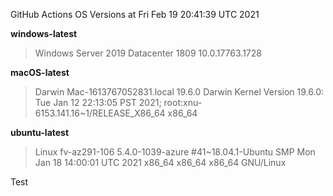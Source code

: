 GitHub Actions OS Versions at Fri Feb 19 20:41:39 UTC 2021

**windows-latest**
> Windows Server 2019 Datacenter 1809           10.0.17763.1728

**macOS-latest**
> Darwin Mac-1613767052831.local 19.6.0 Darwin Kernel Version 19.6.0: Tue Jan 12 22:13:05 PST 2021; root:xnu-6153.141.16~1/RELEASE_X86_64 x86_64

**ubuntu-latest**
> Linux fv-az291-106 5.4.0-1039-azure #41~18.04.1-Ubuntu SMP Mon Jan 18 14:00:01 UTC 2021 x86_64 x86_64 x86_64 GNU/Linux

Test
